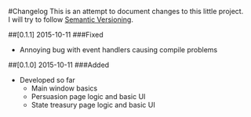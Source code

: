 #Changelog 
This is an attempt to document changes to this little project.  
I will try to follow [Semantic Versioning](http://semver.org/).  
 
##[0.1.1] 2015-10-11
###Fixed
 - Annoying bug with event handlers causing compile problems
 
##[0.1.0] 2015-10-11 
###Added 
- Developed so far 
  - Main window basics 
  - Persuasion page logic and basic UI 
  - State treasury page logic and basic UI
